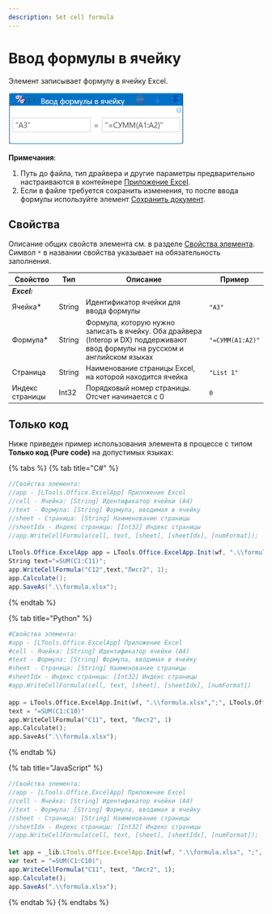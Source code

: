 ```yaml
---
description: Set cell formula
---
```


# Ввод формулы в ячейку

Элемент записывает формулу в ячейку Excel.

![](<../../../.gitbook/assets/Ввод формулы в ячейку. Excel.png>)

**Примечания**:

1. Путь до файла, тип драйвера и другие параметры предварительно настраиваются в контейнере [Приложение Excel](https://docs.primo-rpa.ru/primo-rpa/g_elements/el_basic/els_excel/el_excel_app).
2. Если в файле требуется сохранить изменения, то после ввода формулы используйте элемент [Сохранить документ](https://docs.primo-rpa.ru/primo-rpa/g_elements/el_basic/els_excel/el_excel_save).

## Свойства

Описание общих свойств элемента см. в разделе [Свойства элемента](https://docs.primo-rpa.ru/primo-rpa/primo-studio/process/elements#svoistva-elementa).\
Символ `*` в названии свойства указывает на обязательность заполнения.

| Свойство        | Тип    | Описание                                                                                                  | Пример        |
| --------------- | ------ | --------------------------------------------------------------------------------------------------------- | ------------- |
| _**Excel:**_    |        |                                                                                                           |               |
| Ячейка\*        | String | Идентификатор ячейки для ввода формулы                                                                    | `"A3"`        |
| Формула\*       | String | Формула, которую нужно записать в ячейку. Оба драйвера (Interop и DX) поддерживают ввод формулы на русском и английском языках  | `"=СУММ(A1:A2)"`  |
| Страница        | String | Наименование страницы Excel, на которой находится ячейка                                                  | `"List 1"`    |
| Индекс страницы | Int32  | Порядковый номер страницы. Отсчет начинается с 0                                                          | `0`           |


## Только код

Ниже приведен пример использования элемента в процессе с типом **Только код (Pure code)** на допустимых языках:

{% tabs %}
{% tab title="C#" %}
```csharp
//Свойства элемента:
//app - [LTools.Office.ExcelApp] Приложение Excel
//cell - Ячейка: [String] Идентификатор ячейки (A4)
//text - Формула: [String] Формула, вводимая в ячейку
//sheet - Страница: [String] Наименование страницы
//sheetIdx - Индекс страницы: [Int32] Индекс страницы
//app.WriteCellFormula(cell, text, [sheet], [sheetIdx], [numFormat]);
		
LTools.Office.ExcelApp app = LTools.Office.ExcelApp.Init(wf, ".\\formula.xlsx", ";", LTools.Office.Model.InteropTypes.DX);
String text="=SUM(C1:C11)";
app.WriteCellFormula("C12",text,"Лист2", 1);
app.Calculate();
app.SaveAs(".\\formula.xlsx");
```
{% endtab %}

{% tab title="Python" %}
```python
#Свойства элемента:
#app - [LTools.Office.ExcelApp] Приложение Excel
#cell - Ячейка: [String] Идентификатор ячейки (A4)
#text - Формула: [String] Формула, вводимая в ячейку
#sheet - Страница: [String] Наименование страницы
#sheetIdx - Индекс страницы: [Int32] Индекс страницы
#app.WriteCellFormula(cell, text, [sheet], [sheetIdx], [numFormat])
		
app = LTools.Office.ExcelApp.Init(wf, ".\\formula.xlsx",";", LTools.Office.Model.InteropTypes.DX)
text = "=SUM(C1:C10)"
app.WriteCellFormula("C11", text, "Лист2", 1)
app.Calculate();
app.SaveAs(".\\formula.xlsx");
```
{% endtab %}

{% tab title="JavaScript" %}
```javascript
//Свойства элемента:
//app - [LTools.Office.ExcelApp] Приложение Excel
//cell - Ячейка: [String] Идентификатор ячейки (A4)
//text - Формула: [String] Формула, вводимая в ячейку
//sheet - Страница: [String] Наименование страницы
//sheetIdx - Индекс страницы: [Int32] Индекс страницы
//app.WriteCellFormula(cell, text, [sheet], [sheetIdx], [numFormat]);
		
let app = _lib.LTools.Office.ExcelApp.Init(wf, ".\\formula.xlsx", ";", _lib.LTools.Office.Model.InteropTypes.DX);
var text = "=SUM(C1:C10)";
app.WriteCellFormula("C11", text, "Лист2", 1);
app.Calculate();
app.SaveAs(".\\formula.xlsx");
```
{% endtab %}
{% endtabs %}
